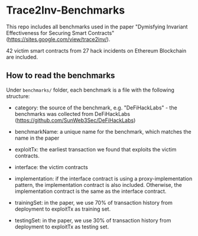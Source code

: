 # Trace2Inv-Benchmarks

This repo includes all benchmarks used in the paper "Dymisfying Invariant Effectiveness for Securing Smart Contracts" (https://sites.google.com/view/trace2inv/).

42 victim smart contracts from 27 hack incidents on Ethereum Blockchain are included. 



## How to read the benchmarks

Under `benchmarks/` folder, each benchmark is a file with the following structure:

- category: the source of the benchmark, e.g. "DeFiHackLabs" - the benchmarks was collected from DeFiHackLabs (https://github.com/SunWeb3Sec/DeFiHackLabs)

- benchmarkName: a unique name for the benchmark, which matches the name in the paper

- exploitTx: the earliest transaction we found that exploits the victim contracts. 

- interface: the victim contracts 

- implementation: if the interface contract is using a proxy-implementation pattern, the implementation contract is also included. Otherwise, the implementation contract is the same as the interface contract.

- trainingSet: in the paper, we use 70% of transaction history from deployment to exploitTx as training set.

- testingSet: in the paper, we use 30% of transaction history from deployment to exploitTx as testing set.

